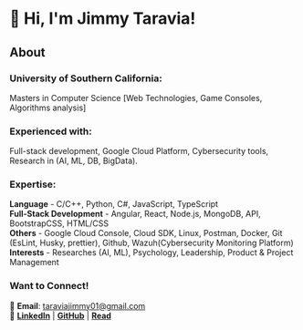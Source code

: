 # 👋 Hi, I'm Jimmy Taravia!  

## About
### **University of Southern California**: <br>
  Masters in Computer Science [Web Technologies, Game Consoles, Algorithms analysis]  <br>
### **Experienced with**: <br> 
  Full-stack development, Google Cloud Platform, Cybersecurity tools, Research in (AI, ML, DB, BigData).  <br>


### **Expertise**: 
 **Language** - C/C++, Python, C#, JavaScript, TypeScript <br>
 **Full-Stack Development** - Angular, React, Node.js, MongoDB, API, BootstrapCSS, HTML/CSS <br>
 **Others** - Google Cloud Console, Cloud SDK,  Linux, Postman, Docker, Git (EsLint, Husky, prettier), Github, Wazuh(Cybersecurity Monitoring Platform) <br>
 **Interests** - Researches (AI, ML), Psychology, Leadership, Product & Project Management  <br>




### Want to Connect!  
📧 **Email**: taraviajimmy01@gmail.com  
🔗 [**LinkedIn**](https://linkedin.com/in/jimmytaravia) | [**GitHub**](https://github.com/Jimmy-Taravia2001) | [**Read**](https://get-rid-of-bullshit.blogspot.com)  
